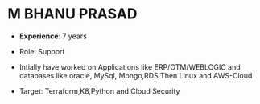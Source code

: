 # M BHANU PRASAD
- **Experience**: 7 years 
- Role: Support
- Intially have worked on Applications like ERP/OTM/WEBLOGIC and databases like oracle, MySql, Mongo,RDS
Then Linux and AWS-Cloud 

- Target: Terraform,K8,Python and Cloud Security


